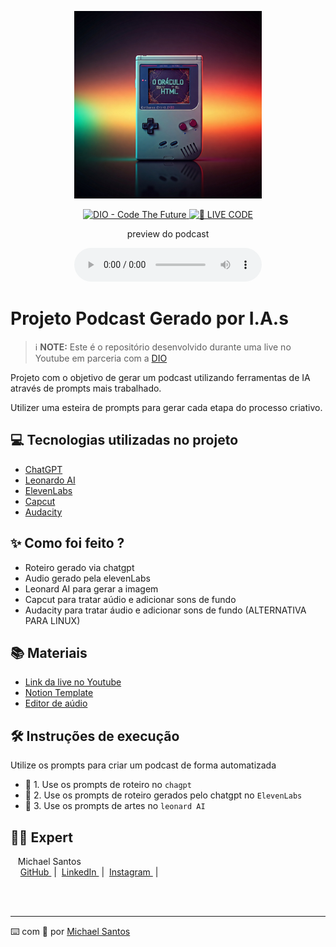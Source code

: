 <p align="center">
<img 
    src="./assets/podcast1.png"
    width="300"
/>
</p>

<p align="center">
<a href="https://dio.me/">
    <img 
        src="https://img.shields.io/badge/DIO-Code_The_Future-28DA77?logo=youtube" 
        alt="DIO - Code The Future">
</a>
<a href="https://dio.me/">
<img 
    src="https://img.shields.io/badge/🔴_LIVE_CODE-FF5E72" 
    alt="🔴 LIVE CODE">
</a>
</p>

<p align="center">
    preview do podcast
</p>

<div align="center">
    <audio src="output/podcast_editado.MP3" controls title="Podcast editado"></audio>
</div>

# Projeto Podcast Gerado por I.A.s


 > ℹ️ **NOTE:** Este é o repositório desenvolvido durante uma live no Youtube em parceria com a [DIO](https://dio.me)

Projeto com o objetivo de gerar um podcast utilizando ferramentas de IA através de prompts mais trabalhado.

Utilizer uma esteira de prompts para gerar cada etapa do processo criativo.

## 💻 Tecnologias utilizadas no projeto

- [ChatGPT](https://chat.openai.com/) 
- [Leonardo AI](https://leonardo.ai/)
- [ElevenLabs](https://beta.elevenlabs.io/)
- [Capcut](https://www.capcut.com/pt-br/)
- [Audacity](https://www.audacityteam.org/)

## ✨ Como foi feito ?

- Roteiro gerado via chatgpt
- Audio gerado pela elevenLabs
- Leonard AI para gerar a imagem 
- Capcut para tratar aúdio e adicionar sons de fundo
- Audacity para tratar áudio e adicionar sons de fundo (ALTERNATIVA PARA LINUX)

## 📚 Materiais

- [Link da live no Youtube](https://www.youtube.com)
- [Notion Template](https://helpful-jump-17b.notion.site/PAS-Podcast-AI-Studio-210489e15d7a4a73b743bb159e45d06f?pvs=4)
- [Editor de aúdio](https://www.audacityteam.org/)


## 🛠️ Instruções de execução

Utilize os prompts para criar um podcast de forma automatizada

- 🤖 1. Use os prompts de roteiro no `chagpt`
- 🤖 2. Use os prompts de roteiro gerados pelo chatgpt no  `ElevenLabs`
- 🤖 3. Use os prompts de artes no `leonard AI`

## 👨‍💻 Expert

<p>
    <p>&nbsp&nbsp&nbspMichael Santos<br>
    &nbsp&nbsp&nbsp
    <a 
        href="https://github.com/michaelmdrs">
        GitHub
    </a>
    &nbsp;|&nbsp;
    <a 
        href="www.linkedin.com/in/michaelsantosd">
        LinkedIn
    </a>
    &nbsp;|&nbsp;
    <a 
        href="https://www.instagram.com/mackellbjj/">
        Instagram
    </a>
    &nbsp;|&nbsp;</p>
</p>
<br/><br/>
<p>

---

⌨️ com 💜 por [Michael Santos](https://github.com/michaelmdrs)
